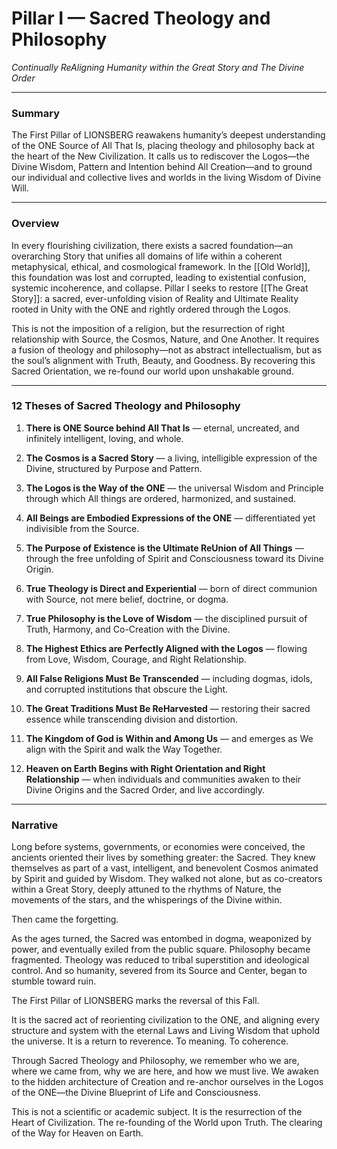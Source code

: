 # Pillar I — Sacred Theology and Philosophy

_Continually ReAligning Humanity within the Great Story and The Divine Order_

---

### **Summary**

The First Pillar of LIONSBERG reawakens humanity’s deepest understanding of the ONE Source of All That Is, placing theology and philosophy back at the heart of the New Civilization. It calls us to rediscover the Logos—the Divine Wisdom, Pattern and Intention behind All Creation—and to ground our individual and collective lives and worlds in the living Wisdom of Divine Will.

---

### **Overview**

In every flourishing civilization, there exists a sacred foundation—an overarching Story that unifies all domains of life within a coherent metaphysical, ethical, and cosmological framework. In the [[Old World]], this foundation was lost and corrupted, leading to existential confusion, systemic incoherence, and collapse. Pillar I seeks to restore [[The Great Story]]: a sacred, ever-unfolding vision of Reality and Ultimate Reality rooted in Unity with the ONE and rightly ordered through the Logos.

This is not the imposition of a religion, but the resurrection of right relationship with Source, the Cosmos, Nature, and One Another. It requires a fusion of theology and philosophy—not as abstract intellectualism, but as the soul’s alignment with Truth, Beauty, and Goodness. By recovering this Sacred Orientation, we re-found our world upon unshakable ground.

---

### **12 Theses of Sacred Theology and Philosophy**

1. **There is ONE Source behind All That Is** — eternal, uncreated, and infinitely intelligent, loving, and whole.
    
2. **The Cosmos is a Sacred Story** — a living, intelligible expression of the Divine, structured by Purpose and Pattern.
    
3. **The Logos is the Way of the ONE** — the universal Wisdom and Principle through which All things are ordered, harmonized, and sustained.
    
4. **All Beings are Embodied Expressions of the ONE** — differentiated yet indivisible from the Source.
    
5. **The Purpose of Existence is the Ultimate ReUnion of All Things** — through the free unfolding of Spirit and Consciousness toward its Divine Origin.
    
6. **True Theology is Direct and Experiential** — born of direct communion with Source, not mere belief, doctrine, or dogma.
    
7. **True Philosophy is the Love of Wisdom** — the disciplined pursuit of Truth, Harmony, and Co-Creation with the Divine.
    
8. **The Highest Ethics are Perfectly Aligned with the Logos** — flowing from Love, Wisdom, Courage, and Right Relationship.
    
9. **All False Religions Must Be Transcended** — including dogmas, idols, and corrupted institutions that obscure the Light.
    
10. **The Great Traditions Must Be ReHarvested** — restoring their sacred essence while transcending division and distortion.
    
11. **The Kingdom of God is Within and Among Us** — and emerges as We align with the Spirit and walk the Way Together.
    
12. **Heaven on Earth Begins with Right Orientation and Right Relationship** — when individuals and communities awaken to their Divine Origins and the Sacred Order, and live accordingly.
    

---

### **Narrative**

Long before systems, governments, or economies were conceived, the ancients oriented their lives by something greater: the Sacred. They knew themselves as part of a vast, intelligent, and benevolent Cosmos animated by Spirit and guided by Wisdom. They walked not alone, but as co-creators within a Great Story, deeply attuned to the rhythms of Nature, the movements of the stars, and the whisperings of the Divine within.

Then came the forgetting.

As the ages turned, the Sacred was entombed in dogma, weaponized by power, and eventually exiled from the public square. Philosophy became fragmented. Theology was reduced to tribal superstition and ideological control. And so humanity, severed from its Source and Center, began to stumble toward ruin.

The First Pillar of LIONSBERG marks the reversal of this Fall.

It is the sacred act of reorienting civilization to the ONE, and aligning every structure and system with the eternal Laws and Living Wisdom that uphold the universe. It is a return to reverence. To meaning. To coherence.

Through Sacred Theology and Philosophy, we remember who we are, where we came from, why we are here, and how we must live. We awaken to the hidden architecture of Creation and re-anchor ourselves in the Logos of the ONE—the Divine Blueprint of Life and Consciousness.

This is not a scientific or academic subject. It is the resurrection of the Heart of Civilization. The re-founding of the World upon Truth. The clearing of the Way for Heaven on Earth.